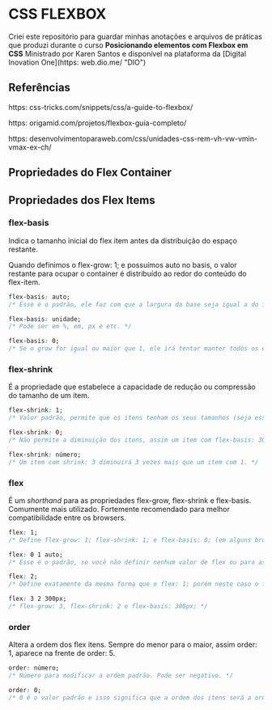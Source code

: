 
# CSS FLEXBOX

Criei este repositório para guardar minhas anotações e arquivos de práticas que produzi durante o curso **Posicionando elementos com Flexbox em CSS** Ministrado por Karen Santos e disponível na plataforma da [Digital Inovation One](https:
web.dio.me/ "DIO")

## Referências

https:
css-tricks.com/snippets/css/a-guide-to-flexbox/

https:
origamid.com/projetos/flexbox-guia-completo/

https:
desenvolvimentoparaweb.com/css/unidades-css-rem-vh-vw-vmin-vmax-ex-ch/

## Propriedades do Flex Container

## Propriedades dos Flex Items

### flex-basis

Indica o tamanho inicial do flex item antes da distribuição do espaço restante.

Quando definimos o flex-grow: 1; e possuímos auto no basis, o valor restante para ocupar o container é distribuído ao redor do conteúdo do flex-item.

```css
flex-basis: auto;
/* Esse é o padrão, ele faz com que a largura da base seja igual a do item. Se o item não tiver tamanho especificado, o tamanho será de acordo com o conteúdo. */
```

```css
flex-basis: unidade;
/* Pode ser em %, em, px e etc. */
```

```css
flex-basis: 0;
/* Se o grow for igual ou maior que 1, ele irá tentar manter todos os elementos com a mesma largura, independente do conteúdo (por isso 0 é o valor mais comum do flex-basis). Caso contrário o item terá a largura do seu conteúdo. */
```

### flex-shrink

É a propriedade que estabelece a capacidade de redução ou compressão do tamanho de um item.

```css
flex-shrink: 1;
/* Valor padrão, permite que os itens tenham os seus tamanhos (seja esse tamanho definido a partir de width ou flex-basis) reduzidos para caber no container. */
```

```css
flex-shrink: 0;
/* Não permite a diminuição dos itens, assim um item com flex-basis: 300px; nunca diminuirá menos do que 300px, mesmo que o conteúdo não ocupe todo esse espaço. */
```

```css
flex-shrink: número;
/* Um item com shrink: 3 diminuirá 3 vezes mais que um item com 1. */
```

### flex

É um *shorthand* para as propriedades flex-grow, flex-shrink e flex-basis. Comumente mais utilizado.
Fortemente recomendado para melhor compatibilidade entre os browsers.

```css
flex: 1;
/* Define flex-grow: 1; flex-shrink: 1; e flex-basis: 0; (em alguns browsers define como 0%, pois estes ignoram valores sem unidades, porém a função de 0 e 0% é a mesma.) */
```

```css
flex: 0 1 auto;
/* Esse é o padrão, se você não definir nenhum valor de flex ou para as outras propriedades separadas, o normal será flex-grow: 0, flex-shrink: 1 e flex-basis: auto. */
```

```css
flex: 2;
/* Define exatamente da mesma forma que o flex: 1; porém neste caso o flex-grow será de 2, o flex-shrink continuará 1 e o flex-basis 0.*/
```

```css
flex: 3 2 300px;
/* flex-grow: 3, flex-shrink: 2 e flex-basis: 300px; */
```

### order

Altera a ordem dos flex itens. Sempre do menor para o maior, assim order: 1, aparece na frente de order: 5.

```css
order: número;
/* Número para modificar a ordem padrão. Pode ser negativo. */
```

```css
order: 0;
/* 0 é o valor padrão e isso significa que a ordem dos itens será a ordem apresentada no HTML. Se você quiser colocar um item do meio da lista no início da mesma, sem modificar os demais, o ideal é utilizar um valor negativo para este item, já que todos os outros são 0. */
```
